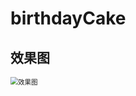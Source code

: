 # birthdayCake

## 效果图

<img src="C:\Users\田亦鎏\Desktop\H_B\image\效果图.png" alt="效果图" style="zoom:75%;" />